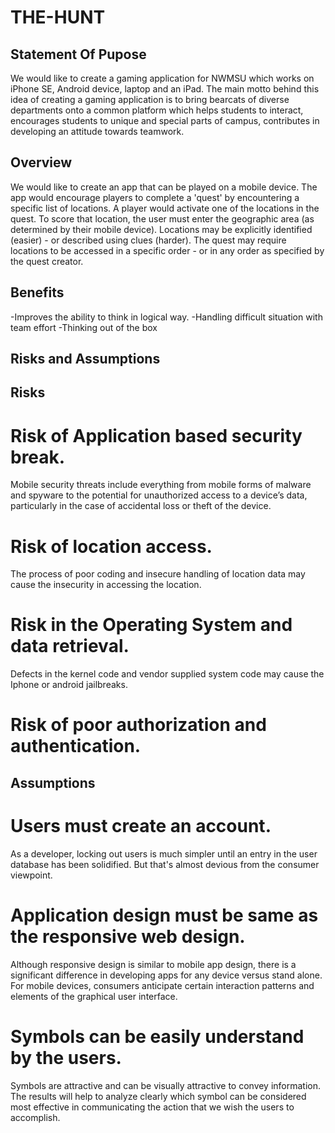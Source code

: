 # THE-HUNT

## Statement Of Pupose

We would like to create a gaming application for NWMSU which works on iPhone SE, Android device, laptop and an iPad. The main motto behind this idea of creating a gaming application is to bring bearcats of diverse departments onto a common platform which helps students to interact, encourages students to unique and special parts of campus, contributes in developing an attitude towards teamwork.

## Overview

We would like to create an app that can be played on a mobile device. The app would encourage players to complete a 'quest' by encountering a specific list of locations. A player would activate one of the locations in the quest. To score that location, the user must enter the geographic area (as determined by their mobile device). Locations may be explicitly identified (easier) - or described using clues (harder). The quest may require locations to be accessed in a specific order - or in any order as specified by the quest creator.

## Benefits
-Improves the ability to think in logical way.
-Handling difficult situation with team effort
-Thinking out of the box


## Risks and Assumptions
## Risks
# Risk of Application based security break.
Mobile security threats include everything from mobile forms of malware and spyware to the potential for unauthorized access to a device’s data, particularly in the case of accidental loss or theft of the device.

# Risk of location access.
The process of poor coding and insecure handling of location data may cause the insecurity in accessing the location.

# Risk in the Operating System and data retrieval.
Defects in the kernel code and vendor supplied system code may cause the Iphone or android jailbreaks.

# Risk of poor authorization and authentication.


## Assumptions
# Users must create an account.
As a developer, locking out users is much simpler until an entry in the user database has been solidified. But that's almost devious from the consumer viewpoint.

# Application design must be same as the responsive web design.
Although responsive design is similar to mobile app design, there is a significant difference in developing apps for any device versus stand alone.
For mobile devices, consumers anticipate certain interaction patterns and elements of the graphical user interface.

# Symbols can be easily understand by the users.
Symbols are attractive and can be visually attractive to convey information. The results will help to analyze clearly which symbol can be considered most effective in communicating the action that we wish the users to accomplish. 

